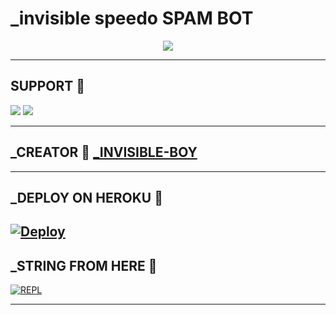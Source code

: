 #   _invisible speedo SPAM BOT

<p align="center">
  <img src=" https://telegra.ph/file/aec6a0cbeb11b6d97f48e.jpg">
</p>

  

-------------------------------------------------

## SUPPORT 📍
                          
<a href="https://t.me/Invisiblelegendbot_Official"><img src="https://img.shields.io/badge/Join-SUPPORT%20GROUP-red.svg?logo=Telegram"></a>
<a href="https://t.me/Invisiblelegendbot_Official"><img src="https://img.shields.io/badge/Join-SUPPORT%20CHANNEL-red.svg?logo=Telegram"></a>

-------------------------------------------------

## _CREATOR 📍 [**_INVISIBLE-BOY**](https://t.me/D3VILGULSHAN)
                   
-------------------------------------------------

## _DEPLOY ON HEROKU 📍
[![Deploy](https://www.herokucdn.com/deploy/button.svg)](https://heroku.com/deploy?template=https://github.com/MR-INVISIBLEBOY/INVISIBLE-SPEEDO-SPAM)
------------------------------------------------


## _STRING FROM HERE 📍

[![REPL](https://repl.it/badge/github/MR-INVISIBLEBOY)](https://replit.com/#main.py)
    
-------------------------------------------------



